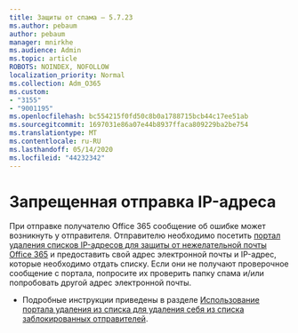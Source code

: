 ```yaml
---
title: Защиты от спама — 5.7.23
ms.author: pebaum
author: pebaum
manager: mnirkhe
ms.audience: Admin
ms.topic: article
ROBOTS: NOINDEX, NOFOLLOW
localization_priority: Normal
ms.collection: Adm_O365
ms.custom:
- "3155"
- "9001195"
ms.openlocfilehash: bc554215f0fd50c8b0a1788715bcb44c17ee51ab
ms.sourcegitcommit: 1697031e86a07e44b8937ffaca809229ba2be754
ms.translationtype: MT
ms.contentlocale: ru-RU
ms.lasthandoff: 05/14/2020
ms.locfileid: "44232342"
---
```

# <a name="banned-sending-ip"></a>Запрещенная отправка IP-адреса

При отправке получателю Office 365 сообщение об ошибке может возникнуть у отправителя. Отправителю необходимо посетить [портал удаления списков IP-адресов для защиты от нежелательной почты Office 365](https://sender.office.com/) и предоставить свой адрес электронной почты и IP-адрес, которые необходимо отдать списку. Если они не получают проверочное сообщение с портала, попросите их проверить папку спама и/или попробовать другой адрес электронной почты. 

- Подробные инструкции приведены в разделе [Использование портала удаления из списка для удаления себя из списка заблокированных отправителей](https://docs.microsoft.com/microsoft-365/security/office-365-security/use-the-delist-portal-to-remove-yourself-from-the-office-365-blocked-senders-lis?view=o365-worldwide).
